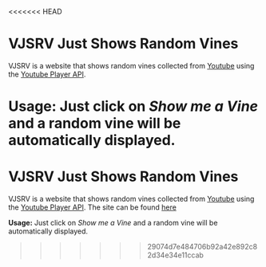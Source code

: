 <<<<<<< HEAD
# VJSRV Just Shows Random Vines
VJSRV is a website that shows random vines collected from [Youtube](https://www.youtube.com) using the [Youtube Player API](https://developers.google.com/youtube/iframe_api_reference).

**Usage:** Just click on _Show me a Vine_ and a random vine will be automatically displayed.
=======
# VJSRV Just Shows Random Vines
VJSRV is a website that shows random vines collected from [Youtube](https://www.youtube.com) using the [Youtube Player API](https://developers.google.com/youtube/iframe_api_reference). The site can be found [here](https://ecmgs.github.io/VJSRV/)

**Usage:** Just click on _Show me a Vine_ and a random vine will be automatically displayed.
>>>>>>> 29074d7e484706b92a42e892c82d34e34e11ccab
